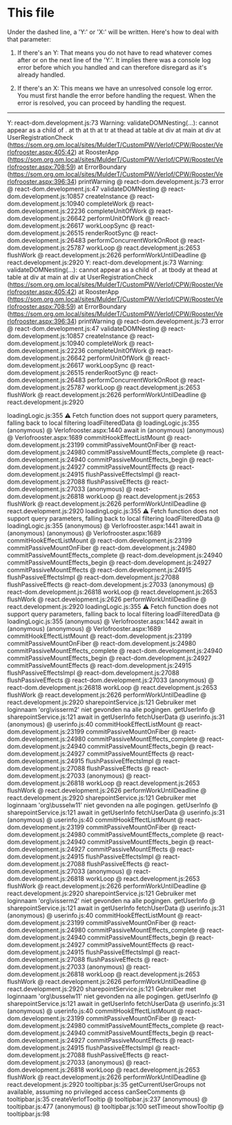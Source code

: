 # This file
Under the dashed line, a 'Y:' or 'X:' will be written. Here's how to deal with that parameter:

1. If there's an Y:
That means you do not have to read whatever comes after or on the next line of the 'Y:'. It implies there was a console log error before which you handled and can therefore disregard as it's already handled.

2. If there's an X:
This means we have an unresolved console log error. You must first handle the error before handling the request. When the error is resolved, you can proceed by handling the request.

------------------------------------------------
Y: react-dom.development.js:73  Warning: validateDOMNesting(...): <th> cannot appear as a child of <th>.
    at th
    at th
    at tr
    at thead
    at table
    at div
    at main
    at div
    at UserRegistrationCheck (https://som.org.om.local/sites/MulderT/CustomPW/Verlof/CPW/Rooster/Verlofrooster.aspx:405:42)
    at RoosterApp (https://som.org.om.local/sites/MulderT/CustomPW/Verlof/CPW/Rooster/Verlofrooster.aspx:708:59)
    at ErrorBoundary (https://som.org.om.local/sites/MulderT/CustomPW/Verlof/CPW/Rooster/Verlofrooster.aspx:396:34)
printWarning @ react-dom.development.js:73
error @ react-dom.development.js:47
validateDOMNesting @ react-dom.development.js:10857
createInstance @ react-dom.development.js:10940
completeWork @ react-dom.development.js:22236
completeUnitOfWork @ react-dom.development.js:26642
performUnitOfWork @ react-dom.development.js:26617
workLoopSync @ react-dom.development.js:26515
renderRootSync @ react-dom.development.js:26483
performConcurrentWorkOnRoot @ react-dom.development.js:25787
workLoop @ react.development.js:2653
flushWork @ react.development.js:2626
performWorkUntilDeadline @ react.development.js:2920
Y: react-dom.development.js:73  Warning: validateDOMNesting(...): <tbody> cannot appear as a child of <thead>.
    at tbody
    at thead
    at table
    at div
    at main
    at div
    at UserRegistrationCheck (https://som.org.om.local/sites/MulderT/CustomPW/Verlof/CPW/Rooster/Verlofrooster.aspx:405:42)
    at RoosterApp (https://som.org.om.local/sites/MulderT/CustomPW/Verlof/CPW/Rooster/Verlofrooster.aspx:708:59)
    at ErrorBoundary (https://som.org.om.local/sites/MulderT/CustomPW/Verlof/CPW/Rooster/Verlofrooster.aspx:396:34)
printWarning @ react-dom.development.js:73
error @ react-dom.development.js:47
validateDOMNesting @ react-dom.development.js:10857
createInstance @ react-dom.development.js:10940
completeWork @ react-dom.development.js:22236
completeUnitOfWork @ react-dom.development.js:26642
performUnitOfWork @ react-dom.development.js:26617
workLoopSync @ react-dom.development.js:26515
renderRootSync @ react-dom.development.js:26483
performConcurrentWorkOnRoot @ react-dom.development.js:25787
workLoop @ react.development.js:2653
flushWork @ react.development.js:2626
performWorkUntilDeadline @ react.development.js:2920

loadingLogic.js:355  ⚠️ Fetch function does not support query parameters, falling back to local filtering
loadFilteredData @ loadingLogic.js:355
(anonymous) @ Verlofrooster.aspx:1440
await in (anonymous)
(anonymous) @ Verlofrooster.aspx:1689
commitHookEffectListMount @ react-dom.development.js:23199
commitPassiveMountOnFiber @ react-dom.development.js:24980
commitPassiveMountEffects_complete @ react-dom.development.js:24940
commitPassiveMountEffects_begin @ react-dom.development.js:24927
commitPassiveMountEffects @ react-dom.development.js:24915
flushPassiveEffectsImpl @ react-dom.development.js:27088
flushPassiveEffects @ react-dom.development.js:27033
(anonymous) @ react-dom.development.js:26818
workLoop @ react.development.js:2653
flushWork @ react.development.js:2626
performWorkUntilDeadline @ react.development.js:2920
loadingLogic.js:355  ⚠️ Fetch function does not support query parameters, falling back to local filtering
loadFilteredData @ loadingLogic.js:355
(anonymous) @ Verlofrooster.aspx:1441
await in (anonymous)
(anonymous) @ Verlofrooster.aspx:1689
commitHookEffectListMount @ react-dom.development.js:23199
commitPassiveMountOnFiber @ react-dom.development.js:24980
commitPassiveMountEffects_complete @ react-dom.development.js:24940
commitPassiveMountEffects_begin @ react-dom.development.js:24927
commitPassiveMountEffects @ react-dom.development.js:24915
flushPassiveEffectsImpl @ react-dom.development.js:27088
flushPassiveEffects @ react-dom.development.js:27033
(anonymous) @ react-dom.development.js:26818
workLoop @ react.development.js:2653
flushWork @ react.development.js:2626
performWorkUntilDeadline @ react.development.js:2920
loadingLogic.js:355  ⚠️ Fetch function does not support query parameters, falling back to local filtering
loadFilteredData @ loadingLogic.js:355
(anonymous) @ Verlofrooster.aspx:1442
await in (anonymous)
(anonymous) @ Verlofrooster.aspx:1689
commitHookEffectListMount @ react-dom.development.js:23199
commitPassiveMountOnFiber @ react-dom.development.js:24980
commitPassiveMountEffects_complete @ react-dom.development.js:24940
commitPassiveMountEffects_begin @ react-dom.development.js:24927
commitPassiveMountEffects @ react-dom.development.js:24915
flushPassiveEffectsImpl @ react-dom.development.js:27088
flushPassiveEffects @ react-dom.development.js:27033
(anonymous) @ react-dom.development.js:26818
workLoop @ react.development.js:2653
flushWork @ react.development.js:2626
performWorkUntilDeadline @ react.development.js:2920
sharepointService.js:121  Gebruiker met loginnaam 'org\visserm2' niet gevonden na alle pogingen.
getUserInfo @ sharepointService.js:121
await in getUserInfo
fetchUserData @ userinfo.js:31
(anonymous) @ userinfo.js:40
commitHookEffectListMount @ react-dom.development.js:23199
commitPassiveMountOnFiber @ react-dom.development.js:24980
commitPassiveMountEffects_complete @ react-dom.development.js:24940
commitPassiveMountEffects_begin @ react-dom.development.js:24927
commitPassiveMountEffects @ react-dom.development.js:24915
flushPassiveEffectsImpl @ react-dom.development.js:27088
flushPassiveEffects @ react-dom.development.js:27033
(anonymous) @ react-dom.development.js:26818
workLoop @ react.development.js:2653
flushWork @ react.development.js:2626
performWorkUntilDeadline @ react.development.js:2920
sharepointService.js:121  Gebruiker met loginnaam 'org\busselw11' niet gevonden na alle pogingen.
getUserInfo @ sharepointService.js:121
await in getUserInfo
fetchUserData @ userinfo.js:31
(anonymous) @ userinfo.js:40
commitHookEffectListMount @ react-dom.development.js:23199
commitPassiveMountOnFiber @ react-dom.development.js:24980
commitPassiveMountEffects_complete @ react-dom.development.js:24940
commitPassiveMountEffects_begin @ react-dom.development.js:24927
commitPassiveMountEffects @ react-dom.development.js:24915
flushPassiveEffectsImpl @ react-dom.development.js:27088
flushPassiveEffects @ react-dom.development.js:27033
(anonymous) @ react-dom.development.js:26818
workLoop @ react.development.js:2653
flushWork @ react.development.js:2626
performWorkUntilDeadline @ react.development.js:2920
sharepointService.js:121  Gebruiker met loginnaam 'org\visserm2' niet gevonden na alle pogingen.
getUserInfo @ sharepointService.js:121
await in getUserInfo
fetchUserData @ userinfo.js:31
(anonymous) @ userinfo.js:40
commitHookEffectListMount @ react-dom.development.js:23199
commitPassiveMountOnFiber @ react-dom.development.js:24980
commitPassiveMountEffects_complete @ react-dom.development.js:24940
commitPassiveMountEffects_begin @ react-dom.development.js:24927
commitPassiveMountEffects @ react-dom.development.js:24915
flushPassiveEffectsImpl @ react-dom.development.js:27088
flushPassiveEffects @ react-dom.development.js:27033
(anonymous) @ react-dom.development.js:26818
workLoop @ react.development.js:2653
flushWork @ react.development.js:2626
performWorkUntilDeadline @ react.development.js:2920
sharepointService.js:121  Gebruiker met loginnaam 'org\busselw11' niet gevonden na alle pogingen.
getUserInfo @ sharepointService.js:121
await in getUserInfo
fetchUserData @ userinfo.js:31
(anonymous) @ userinfo.js:40
commitHookEffectListMount @ react-dom.development.js:23199
commitPassiveMountOnFiber @ react-dom.development.js:24980
commitPassiveMountEffects_complete @ react-dom.development.js:24940
commitPassiveMountEffects_begin @ react-dom.development.js:24927
commitPassiveMountEffects @ react-dom.development.js:24915
flushPassiveEffectsImpl @ react-dom.development.js:27088
flushPassiveEffects @ react-dom.development.js:27033
(anonymous) @ react-dom.development.js:26818
workLoop @ react.development.js:2653
flushWork @ react.development.js:2626
performWorkUntilDeadline @ react.development.js:2920
tooltipbar.js:35  getCurrentUserGroups not available, assuming no privileged access
canSeeComments @ tooltipbar.js:35
createVerlofTooltip @ tooltipbar.js:237
(anonymous) @ tooltipbar.js:477
(anonymous) @ tooltipbar.js:100
setTimeout
showTooltip @ tooltipbar.js:98


